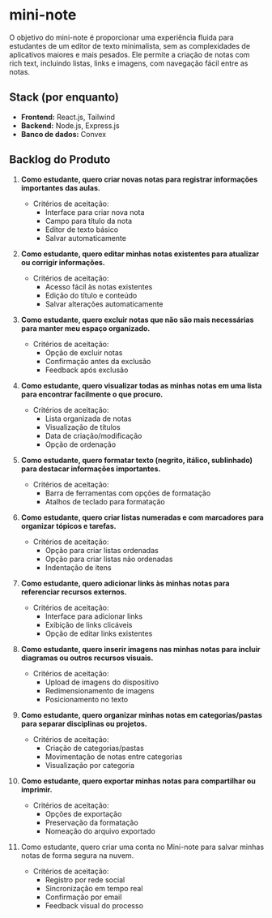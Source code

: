 # mini-note
O objetivo do mini-note é proporcionar uma experiência fluida para estudantes de um editor de texto minimalista, sem as complexidades de aplicativos maiores e mais pesados. Ele permite a criação de notas com rich text, incluindo listas, links e imagens, com navegação fácil entre as notas.


## Stack (por enquanto)
- **Frontend:** React.js, Tailwind
- **Backend:** Node.js, Express.js
- **Banco de dados:** Convex


## Backlog do Produto

1. **Como estudante, quero criar novas notas para registrar informações importantes das aulas.**
   - Critérios de aceitação:
     - Interface para criar nova nota
     - Campo para título da nota
     - Editor de texto básico
     - Salvar automaticamente

2. **Como estudante, quero editar minhas notas existentes para atualizar ou corrigir informações.**
   - Critérios de aceitação:
     - Acesso fácil às notas existentes
     - Edição do título e conteúdo
     - Salvar alterações automaticamente

3. **Como estudante, quero excluir notas que não são mais necessárias para manter meu espaço organizado.**
   - Critérios de aceitação:
     - Opção de excluir notas
     - Confirmação antes da exclusão
     - Feedback após exclusão

4. **Como estudante, quero visualizar todas as minhas notas em uma lista para encontrar facilmente o que procuro.**
   - Critérios de aceitação:
     - Lista organizada de notas
     - Visualização de títulos
     - Data de criação/modificação
     - Opção de ordenação

5. **Como estudante, quero formatar texto (negrito, itálico, sublinhado) para destacar informações importantes.**
   - Critérios de aceitação:
     - Barra de ferramentas com opções de formatação
     - Atalhos de teclado para formatação

6. **Como estudante, quero criar listas numeradas e com marcadores para organizar tópicos e tarefas.**
   - Critérios de aceitação:
     - Opção para criar listas ordenadas
     - Opção para criar listas não ordenadas
     - Indentação de itens

7. **Como estudante, quero adicionar links às minhas notas para referenciar recursos externos.**
   - Critérios de aceitação:
     - Interface para adicionar links
     - Exibição de links clicáveis
     - Opção de editar links existentes

8. **Como estudante, quero inserir imagens nas minhas notas para incluir diagramas ou outros recursos visuais.**
   - Critérios de aceitação:
     - Upload de imagens do dispositivo
     - Redimensionamento de imagens
     - Posicionamento no texto


9. **Como estudante, quero organizar minhas notas em categorias/pastas para separar disciplinas ou projetos.**
    - Critérios de aceitação:
      - Criação de categorias/pastas
      - Movimentação de notas entre categorias
      - Visualização por categoria

10. **Como estudante, quero exportar minhas notas para compartilhar ou imprimir.**
    - Critérios de aceitação:
      - Opções de exportação
      - Preservação da formatação
      - Nomeação do arquivo exportado

11. Como estudante, quero criar uma conta no Mini-note para salvar minhas notas de forma segura na nuvem.

    - Critérios de aceitação:
      - Registro por rede social
      - Sincronização em tempo real
      - Confirmação por email
      - Feedback visual do processo
